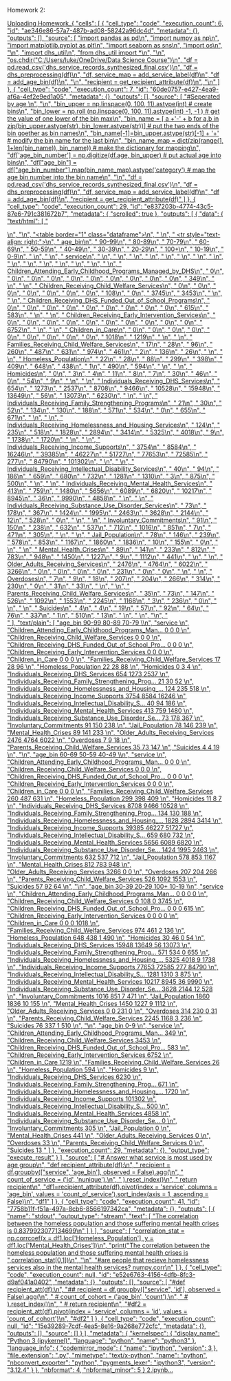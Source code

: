 Homework 2: 

[Uploading Homework_{
 "cells": [
  {
   "cell_type": "code",
   "execution_count": 6,
   "id": "ae346e86-57a7-487b-ad08-58242a96dc4d",
   "metadata": {},
   "outputs": [],
   "source": [
    "import pandas as pd\n",
    "import numpy as np\n",
    "import matplotlib.pyplot as plt\n",
    "import seaborn as sns\n",
    "import os\n",
    "\n",
    "import dhs_util\n",
    "from dhs_util import *\n",
    "\n",
    "os.chdir(\"C:/Users/luke/OneDrive/Data Science Course\")\n",
    "df = pd.read_csv('dhs_service_records_synthesized_final.csv')\n",
    "df = dhs_preprocessing(df)\n",
    "df, service_map = add_service_label(df)\n",
    "df = add_age_bin(df)\n",
    "\n",
    "recipient = get_recipient_attribute(df)\n",
    "\n"
   ]
  },
  {
   "cell_type": "code",
   "execution_count": 7,
   "id": "60de0757-e427-4ea9-af6a-4ef2e9ed1a05",
   "metadata": {},
   "outputs": [],
   "source": [
    "#Seperated by age \n",
    "\n",
    "bin_upper = np.linspace(0, 100, 11).astype(int) # create bins\n",
    "bin_lower = np.roll (np.linspace(0, 100, 11).astype(int) -1, -1 ) # get the value of one lower of the bin max\n",
    "bin_name = [ a +'-' + b for a,b in zip(bin_upper.astype(str), bin_lower.astype(str))] # put the two ends of the bin goether as bin names\n",
    "bin_name[-1]=bin_upper.astype(str)[-1] + '+' # modify the bin name for the last bin\n",
    "bin_name_map = dict(zip(range(1, 1+len(bin_name)), bin_name)) # make the dictionary for mapping\n",
    "df['age_bin_number'] = np.digitize(df.age, bin_upper) # put actual age into bins\n",
    "df[\"age_bin\"] = df[\"age_bin_number\"].map(bin_name_map).astype('category') # map the age bin number into the bin name\n",
    "\n",
    "df = pd.read_csv('dhs_service_records_synthesized_final.csv')\n",
    "df = dhs_preprocessing(df)\n",
    "df, service_map = add_service_label(df)\n",
    "df = add_age_bin(df)\n",
    "recipient = get_recipient_attribute(df)"
   ]
  },
  {
   "cell_type": "code",
   "execution_count": 29,
   "id": "e837203b-4774-43c5-87e6-791c381672b7",
   "metadata": {
    "scrolled": true
   },
   "outputs": [
    {
     "data": {
      "text/html": [
       "<div>\n",
       "<style scoped>\n",
       "    .dataframe tbody tr th:only-of-type {\n",
       "        vertical-align: middle;\n",
       "    }\n",
       "\n",
       "    .dataframe tbody tr th {\n",
       "        vertical-align: top;\n",
       "    }\n",
       "\n",
       "    .dataframe thead th {\n",
       "        text-align: right;\n",
       "    }\n",
       "</style>\n",
       "<table border=\"1\" class=\"dataframe\">\n",
       "  <thead>\n",
       "    <tr style=\"text-align: right;\">\n",
       "      <th>age_bin</th>\n",
       "      <th>90-99</th>\n",
       "      <th>80-89</th>\n",
       "      <th>70-79</th>\n",
       "      <th>60-69</th>\n",
       "      <th>50-59</th>\n",
       "      <th>40-49</th>\n",
       "      <th>30-39</th>\n",
       "      <th>20-29</th>\n",
       "      <th>100+</th>\n",
       "      <th>10-19</th>\n",
       "      <th>0-9</th>\n",
       "    </tr>\n",
       "    <tr>\n",
       "      <th>service</th>\n",
       "      <th></th>\n",
       "      <th></th>\n",
       "      <th></th>\n",
       "      <th></th>\n",
       "      <th></th>\n",
       "      <th></th>\n",
       "      <th></th>\n",
       "      <th></th>\n",
       "      <th></th>\n",
       "      <th></th>\n",
       "      <th></th>\n",
       "    </tr>\n",
       "  </thead>\n",
       "  <tbody>\n",
       "    <tr>\n",
       "      <th>Children_Attending_Early_Childhood_Programs_Managed_by_DHS</th>\n",
       "      <td>0</td>\n",
       "      <td>0</td>\n",
       "      <td>0</td>\n",
       "      <td>0</td>\n",
       "      <td>0</td>\n",
       "      <td>0</td>\n",
       "      <td>0</td>\n",
       "      <td>0</td>\n",
       "      <td>0</td>\n",
       "      <td>0</td>\n",
       "      <td>349</td>\n",
       "    </tr>\n",
       "    <tr>\n",
       "      <th>Children_Receiving_Child_Welfare_Services</th>\n",
       "      <td>0</td>\n",
       "      <td>0</td>\n",
       "      <td>0</td>\n",
       "      <td>0</td>\n",
       "      <td>0</td>\n",
       "      <td>0</td>\n",
       "      <td>0</td>\n",
       "      <td>108</td>\n",
       "      <td>0</td>\n",
       "      <td>3745</td>\n",
       "      <td>3453</td>\n",
       "    </tr>\n",
       "    <tr>\n",
       "      <th>Children_Receiving_DHS_Funded_Out_of_School_Programs</th>\n",
       "      <td>0</td>\n",
       "      <td>0</td>\n",
       "      <td>0</td>\n",
       "      <td>0</td>\n",
       "      <td>0</td>\n",
       "      <td>0</td>\n",
       "      <td>0</td>\n",
       "      <td>0</td>\n",
       "      <td>0</td>\n",
       "      <td>615</td>\n",
       "      <td>583</td>\n",
       "    </tr>\n",
       "    <tr>\n",
       "      <th>Children_Receiving_Early_Intervention_Services</th>\n",
       "      <td>0</td>\n",
       "      <td>0</td>\n",
       "      <td>0</td>\n",
       "      <td>0</td>\n",
       "      <td>0</td>\n",
       "      <td>0</td>\n",
       "      <td>0</td>\n",
       "      <td>0</td>\n",
       "      <td>0</td>\n",
       "      <td>0</td>\n",
       "      <td>6752</td>\n",
       "    </tr>\n",
       "    <tr>\n",
       "      <th>Children_in_Care</th>\n",
       "      <td>0</td>\n",
       "      <td>0</td>\n",
       "      <td>0</td>\n",
       "      <td>0</td>\n",
       "      <td>0</td>\n",
       "      <td>0</td>\n",
       "      <td>0</td>\n",
       "      <td>0</td>\n",
       "      <td>0</td>\n",
       "      <td>1018</td>\n",
       "      <td>1219</td>\n",
       "    </tr>\n",
       "    <tr>\n",
       "      <th>Families_Receiving_Child_Welfare_Services</th>\n",
       "      <td>17</td>\n",
       "      <td>28</td>\n",
       "      <td>96</td>\n",
       "      <td>260</td>\n",
       "      <td>487</td>\n",
       "      <td>631</td>\n",
       "      <td>974</td>\n",
       "      <td>461</td>\n",
       "      <td>2</td>\n",
       "      <td>136</td>\n",
       "      <td>26</td>\n",
       "    </tr>\n",
       "    <tr>\n",
       "      <th>Homeless_Population</th>\n",
       "      <td>22</td>\n",
       "      <td>28</td>\n",
       "      <td>88</td>\n",
       "      <td>299</td>\n",
       "      <td>398</td>\n",
       "      <td>409</td>\n",
       "      <td>648</td>\n",
       "      <td>438</td>\n",
       "      <td>1</td>\n",
       "      <td>490</td>\n",
       "      <td>594</td>\n",
       "    </tr>\n",
       "    <tr>\n",
       "      <th>Homicides</th>\n",
       "      <td>0</td>\n",
       "      <td>3</td>\n",
       "      <td>4</td>\n",
       "      <td>11</td>\n",
       "      <td>8</td>\n",
       "      <td>7</td>\n",
       "      <td>30</td>\n",
       "      <td>46</td>\n",
       "      <td>0</td>\n",
       "      <td>54</td>\n",
       "      <td>9</td>\n",
       "    </tr>\n",
       "    <tr>\n",
       "      <th>Individuals_Receiving_DHS_Services</th>\n",
       "      <td>654</td>\n",
       "      <td>1273</td>\n",
       "      <td>2537</td>\n",
       "      <td>8708</td>\n",
       "      <td>9466</td>\n",
       "      <td>10528</td>\n",
       "      <td>15948</td>\n",
       "      <td>13649</td>\n",
       "      <td>56</td>\n",
       "      <td>13073</td>\n",
       "      <td>6230</td>\n",
       "    </tr>\n",
       "    <tr>\n",
       "      <th>Individuals_Receiving_Family_Strengthening_Programs</th>\n",
       "      <td>21</td>\n",
       "      <td>30</td>\n",
       "      <td>52</td>\n",
       "      <td>134</td>\n",
       "      <td>130</td>\n",
       "      <td>188</td>\n",
       "      <td>571</td>\n",
       "      <td>534</td>\n",
       "      <td>0</td>\n",
       "      <td>655</td>\n",
       "      <td>671</td>\n",
       "    </tr>\n",
       "    <tr>\n",
       "      <th>Individuals_Receiving_Homelessness_and_Housing_Services</th>\n",
       "      <td>124</td>\n",
       "      <td>235</td>\n",
       "      <td>518</td>\n",
       "      <td>1828</td>\n",
       "      <td>2894</td>\n",
       "      <td>3414</td>\n",
       "      <td>5325</td>\n",
       "      <td>4018</td>\n",
       "      <td>9</td>\n",
       "      <td>1738</td>\n",
       "      <td>1720</td>\n",
       "    </tr>\n",
       "    <tr>\n",
       "      <th>Individuals_Receiving_Income_Supports</th>\n",
       "      <td>3754</td>\n",
       "      <td>8584</td>\n",
       "      <td>16246</td>\n",
       "      <td>39385</td>\n",
       "      <td>46227</td>\n",
       "      <td>51727</td>\n",
       "      <td>77653</td>\n",
       "      <td>72585</td>\n",
       "      <td>277</td>\n",
       "      <td>84790</td>\n",
       "      <td>101302</td>\n",
       "    </tr>\n",
       "    <tr>\n",
       "      <th>Individuals_Receiving_Intellectual_Disability_Services</th>\n",
       "      <td>40</td>\n",
       "      <td>94</td>\n",
       "      <td>186</td>\n",
       "      <td>659</td>\n",
       "      <td>680</td>\n",
       "      <td>732</td>\n",
       "      <td>1281</td>\n",
       "      <td>1310</td>\n",
       "      <td>3</td>\n",
       "      <td>875</td>\n",
       "      <td>500</td>\n",
       "    </tr>\n",
       "    <tr>\n",
       "      <th>Individuals_Receiving_Mental_Health_Services</th>\n",
       "      <td>413</td>\n",
       "      <td>759</td>\n",
       "      <td>1480</td>\n",
       "      <td>5656</td>\n",
       "      <td>6089</td>\n",
       "      <td>6820</td>\n",
       "      <td>10217</td>\n",
       "      <td>8945</td>\n",
       "      <td>36</td>\n",
       "      <td>9990</td>\n",
       "      <td>4858</td>\n",
       "    </tr>\n",
       "    <tr>\n",
       "      <th>Individuals_Receiving_Substance_Use_Disorder_Services</th>\n",
       "      <td>73</td>\n",
       "      <td>178</td>\n",
       "      <td>367</td>\n",
       "      <td>1424</td>\n",
       "      <td>1995</td>\n",
       "      <td>2463</td>\n",
       "      <td>3628</td>\n",
       "      <td>2144</td>\n",
       "      <td>12</td>\n",
       "      <td>528</td>\n",
       "      <td>0</td>\n",
       "    </tr>\n",
       "    <tr>\n",
       "      <th>Involuntary_Commitments</th>\n",
       "      <td>91</td>\n",
       "      <td>150</td>\n",
       "      <td>238</td>\n",
       "      <td>632</td>\n",
       "      <td>537</td>\n",
       "      <td>712</td>\n",
       "      <td>1016</td>\n",
       "      <td>851</td>\n",
       "      <td>7</td>\n",
       "      <td>471</td>\n",
       "      <td>305</td>\n",
       "    </tr>\n",
       "    <tr>\n",
       "      <th>Jail_Population</th>\n",
       "      <td>78</td>\n",
       "      <td>146</td>\n",
       "      <td>239</td>\n",
       "      <td>578</td>\n",
       "      <td>853</td>\n",
       "      <td>1167</td>\n",
       "      <td>1860</td>\n",
       "      <td>1836</td>\n",
       "      <td>10</td>\n",
       "      <td>155</td>\n",
       "      <td>0</td>\n",
       "    </tr>\n",
       "    <tr>\n",
       "      <th>Mental_Health_Crises</th>\n",
       "      <td>89</td>\n",
       "      <td>141</td>\n",
       "      <td>233</td>\n",
       "      <td>812</td>\n",
       "      <td>783</td>\n",
       "      <td>948</td>\n",
       "      <td>1450</td>\n",
       "      <td>1227</td>\n",
       "      <td>9</td>\n",
       "      <td>1112</td>\n",
       "      <td>441</td>\n",
       "    </tr>\n",
       "    <tr>\n",
       "      <th>Older_Adults_Receiving_Services</th>\n",
       "      <td>2476</td>\n",
       "      <td>4764</td>\n",
       "      <td>6022</td>\n",
       "      <td>3266</td>\n",
       "      <td>0</td>\n",
       "      <td>0</td>\n",
       "      <td>0</td>\n",
       "      <td>0</td>\n",
       "      <td>231</td>\n",
       "      <td>0</td>\n",
       "      <td>0</td>\n",
       "    </tr>\n",
       "    <tr>\n",
       "      <th>Overdoses</th>\n",
       "      <td>7</td>\n",
       "      <td>9</td>\n",
       "      <td>18</td>\n",
       "      <td>207</td>\n",
       "      <td>204</td>\n",
       "      <td>266</td>\n",
       "      <td>314</td>\n",
       "      <td>230</td>\n",
       "      <td>0</td>\n",
       "      <td>31</td>\n",
       "      <td>33</td>\n",
       "    </tr>\n",
       "    <tr>\n",
       "      <th>Parents_Receiving_Child_Welfare_Services</th>\n",
       "      <td>35</td>\n",
       "      <td>73</td>\n",
       "      <td>147</td>\n",
       "      <td>526</td>\n",
       "      <td>1092</td>\n",
       "      <td>1553</td>\n",
       "      <td>2245</td>\n",
       "      <td>1168</td>\n",
       "      <td>3</td>\n",
       "      <td>236</td>\n",
       "      <td>0</td>\n",
       "    </tr>\n",
       "    <tr>\n",
       "      <th>Suicides</th>\n",
       "      <td>4</td>\n",
       "      <td>4</td>\n",
       "      <td>19</td>\n",
       "      <td>57</td>\n",
       "      <td>92</td>\n",
       "      <td>64</td>\n",
       "      <td>76</td>\n",
       "      <td>337</td>\n",
       "      <td>1</td>\n",
       "      <td>510</td>\n",
       "      <td>13</td>\n",
       "    </tr>\n",
       "  </tbody>\n",
       "</table>\n",
       "</div>"
      ],
      "text/plain": [
       "age_bin                                             90-99  80-89  70-79  \\\n",
       "service                                                                   \n",
       "Children_Attending_Early_Childhood_Programs_Man...      0      0      0   \n",
       "Children_Receiving_Child_Welfare_Services               0      0      0   \n",
       "Children_Receiving_DHS_Funded_Out_of_School_Pro...      0      0      0   \n",
       "Children_Receiving_Early_Intervention_Services          0      0      0   \n",
       "Children_in_Care                                        0      0      0   \n",
       "Families_Receiving_Child_Welfare_Services              17     28     96   \n",
       "Homeless_Population                                    22     28     88   \n",
       "Homicides                                               0      3      4   \n",
       "Individuals_Receiving_DHS_Services                    654   1273   2537   \n",
       "Individuals_Receiving_Family_Strengthening_Prog...     21     30     52   \n",
       "Individuals_Receiving_Homelessness_and_Housing_...    124    235    518   \n",
       "Individuals_Receiving_Income_Supports                3754   8584  16246   \n",
       "Individuals_Receiving_Intellectual_Disability_S...     40     94    186   \n",
       "Individuals_Receiving_Mental_Health_Services          413    759   1480   \n",
       "Individuals_Receiving_Substance_Use_Disorder_Se...     73    178    367   \n",
       "Involuntary_Commitments                                91    150    238   \n",
       "Jail_Population                                        78    146    239   \n",
       "Mental_Health_Crises                                   89    141    233   \n",
       "Older_Adults_Receiving_Services                      2476   4764   6022   \n",
       "Overdoses                                               7      9     18   \n",
       "Parents_Receiving_Child_Welfare_Services               35     73    147   \n",
       "Suicides                                                4      4     19   \n",
       "\n",
       "age_bin                                             60-69  50-59  40-49  \\\n",
       "service                                                                   \n",
       "Children_Attending_Early_Childhood_Programs_Man...      0      0      0   \n",
       "Children_Receiving_Child_Welfare_Services               0      0      0   \n",
       "Children_Receiving_DHS_Funded_Out_of_School_Pro...      0      0      0   \n",
       "Children_Receiving_Early_Intervention_Services          0      0      0   \n",
       "Children_in_Care                                        0      0      0   \n",
       "Families_Receiving_Child_Welfare_Services             260    487    631   \n",
       "Homeless_Population                                   299    398    409   \n",
       "Homicides                                              11      8      7   \n",
       "Individuals_Receiving_DHS_Services                   8708   9466  10528   \n",
       "Individuals_Receiving_Family_Strengthening_Prog...    134    130    188   \n",
       "Individuals_Receiving_Homelessness_and_Housing_...   1828   2894   3414   \n",
       "Individuals_Receiving_Income_Supports               39385  46227  51727   \n",
       "Individuals_Receiving_Intellectual_Disability_S...    659    680    732   \n",
       "Individuals_Receiving_Mental_Health_Services         5656   6089   6820   \n",
       "Individuals_Receiving_Substance_Use_Disorder_Se...   1424   1995   2463   \n",
       "Involuntary_Commitments                               632    537    712   \n",
       "Jail_Population                                       578    853   1167   \n",
       "Mental_Health_Crises                                  812    783    948   \n",
       "Older_Adults_Receiving_Services                      3266      0      0   \n",
       "Overdoses                                             207    204    266   \n",
       "Parents_Receiving_Child_Welfare_Services              526   1092   1553   \n",
       "Suicides                                               57     92     64   \n",
       "\n",
       "age_bin                                             30-39  20-29  100+  10-19  \\\n",
       "service                                                                         \n",
       "Children_Attending_Early_Childhood_Programs_Man...      0      0     0      0   \n",
       "Children_Receiving_Child_Welfare_Services               0    108     0   3745   \n",
       "Children_Receiving_DHS_Funded_Out_of_School_Pro...      0      0     0    615   \n",
       "Children_Receiving_Early_Intervention_Services          0      0     0      0   \n",
       "Children_in_Care                                        0      0     0   1018   \n",
       "Families_Receiving_Child_Welfare_Services             974    461     2    136   \n",
       "Homeless_Population                                   648    438     1    490   \n",
       "Homicides                                              30     46     0     54   \n",
       "Individuals_Receiving_DHS_Services                  15948  13649    56  13073   \n",
       "Individuals_Receiving_Family_Strengthening_Prog...    571    534     0    655   \n",
       "Individuals_Receiving_Homelessness_and_Housing_...   5325   4018     9   1738   \n",
       "Individuals_Receiving_Income_Supports               77653  72585   277  84790   \n",
       "Individuals_Receiving_Intellectual_Disability_S...   1281   1310     3    875   \n",
       "Individuals_Receiving_Mental_Health_Services        10217   8945    36   9990   \n",
       "Individuals_Receiving_Substance_Use_Disorder_Se...   3628   2144    12    528   \n",
       "Involuntary_Commitments                              1016    851     7    471   \n",
       "Jail_Population                                      1860   1836    10    155   \n",
       "Mental_Health_Crises                                 1450   1227     9   1112   \n",
       "Older_Adults_Receiving_Services                         0      0   231      0   \n",
       "Overdoses                                             314    230     0     31   \n",
       "Parents_Receiving_Child_Welfare_Services             2245   1168     3    236   \n",
       "Suicides                                               76    337     1    510   \n",
       "\n",
       "age_bin                                                0-9  \n",
       "service                                                     \n",
       "Children_Attending_Early_Childhood_Programs_Man...     349  \n",
       "Children_Receiving_Child_Welfare_Services             3453  \n",
       "Children_Receiving_DHS_Funded_Out_of_School_Pro...     583  \n",
       "Children_Receiving_Early_Intervention_Services        6752  \n",
       "Children_in_Care                                      1219  \n",
       "Families_Receiving_Child_Welfare_Services               26  \n",
       "Homeless_Population                                    594  \n",
       "Homicides                                                9  \n",
       "Individuals_Receiving_DHS_Services                    6230  \n",
       "Individuals_Receiving_Family_Strengthening_Prog...     671  \n",
       "Individuals_Receiving_Homelessness_and_Housing_...    1720  \n",
       "Individuals_Receiving_Income_Supports               101302  \n",
       "Individuals_Receiving_Intellectual_Disability_S...     500  \n",
       "Individuals_Receiving_Mental_Health_Services          4858  \n",
       "Individuals_Receiving_Substance_Use_Disorder_Se...       0  \n",
       "Involuntary_Commitments                                305  \n",
       "Jail_Population                                          0  \n",
       "Mental_Health_Crises                                   441  \n",
       "Older_Adults_Receiving_Services                          0  \n",
       "Overdoses                                               33  \n",
       "Parents_Receiving_Child_Welfare_Services                 0  \n",
       "Suicides                                                13  "
      ]
     },
     "execution_count": 29,
     "metadata": {},
     "output_type": "execute_result"
    }
   ],
   "source": [
    "# Answer what service is most used by age group\n",
    "def recipient_attribute(df):\n",
    "    recipient = df.groupby([\"service\", 'age_bin'], observed = False).agg(\n",
    "        count_of_service = ('id', 'nunique'),\n",
    "    ).reset_index()\n",
    "    return recipient\n",
    "df1=recipient_attribute(df).pivot(index = 'service', columns = 'age_bin', values = 'count_of_service').sort_index(axis = 1, ascending = False)\n",
    "df1"
   ]
  },
  {
   "cell_type": "code",
   "execution_count": 41,
   "id": "7758b11f-f51a-497a-8cb6-8566197342ca",
   "metadata": {},
   "outputs": [
    {
     "name": "stdout",
     "output_type": "stream",
     "text": [
      "The correlation between the homeless population and those suffering mental health crises is  0.8379923077134699\n"
     ]
    }
   ],
   "source": [
    "correlation_stat = np.corrcoef(x = df1.loc['Homeless_Population'], y = df1.loc['Mental_Health_Crises'])\n",
    "print(\"The correlation between the homeless population and those suffering mental health crises is \",correlation_stat[0,1])\n",
    "\n",
    "#are people that recieve homelessness services also in the mental health services? numpy.corr\n"
   ]
  },
  {
   "cell_type": "code",
   "execution_count": null,
   "id": "e52e6763-4156-4dfb-8fc3-d9af041a0402",
   "metadata": {},
   "outputs": [],
   "source": [
    "#def recipient_att(df):\n",
    "##    recipient = df.groupby([\"service\", 'id'], observed = False).agg(\n",
    " #       count_of_cohort = ('age_bin', 'count'),\n",
    " #   ).reset_index()\n",
    " #   return recipient\n",
    "#df2 = recipient_att(df).pivot(index = 'service', columns = 'id', values = 'count_of_cohort')\n",
    "#df2"
   ]
  },
  {
   "cell_type": "code",
   "execution_count": null,
   "id": "15e39289-7cdf-4ea5-8e16-9a268e772cfc",
   "metadata": {},
   "outputs": [],
   "source": []
  }
 ],
 "metadata": {
  "kernelspec": {
   "display_name": "Python 3 (ipykernel)",
   "language": "python",
   "name": "python3"
  },
  "language_info": {
   "codemirror_mode": {
    "name": "ipython",
    "version": 3
   },
   "file_extension": ".py",
   "mimetype": "text/x-python",
   "name": "python",
   "nbconvert_exporter": "python",
   "pygments_lexer": "ipython3",
   "version": "3.12.4"
  }
 },
 "nbformat": 4,
 "nbformat_minor": 5
}
2.ipynb…]()
